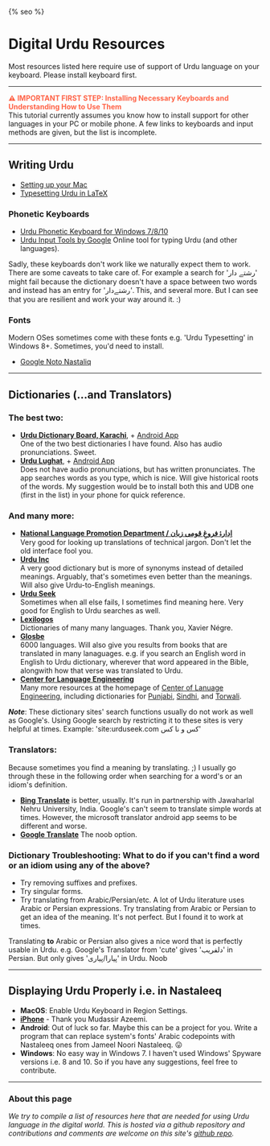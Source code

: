 {% seo %}
# Digital Urdu Resources

Most resources listed here require use of support of Urdu language on your keyboard. Please install keyboard first.

----

<div style="color:Tomato;"><strong>⚠ IMPORTANT FIRST STEP: Installing Necessary Keyboards and Understanding How to Use Them</strong></div>
This tutorial currently assumes you know how to install support for other languages in your PC or mobile phone. A few links to keyboards and input methods are given, but the list is incomplete.

----
## Writing Urdu
- [Setting up your Mac](keyboard_mac.md)
- [Typesetting Urdu in LaTeX](urdu_latex.md)

### Phonetic Keyboards
- [Urdu Phonetic Keyboard for Windows 7/8/10](https://urdu.ca/2)
- [Urdu Input Tools by Google](https://www.google.com/inputtools/try/) Online tool for typing Urdu (and other languages).

Sadly, these keyboards don't work like we naturally expect them to work. There are some caveats to take care of. For example a search for 'رشتے دار' might fail because the dictionary doesn't have a space between two words and instead has an entry for 'رشتےدار'. This, and several more. But I can see that you are resilient and work your way around it. :)

### Fonts

Modern OSes sometimes come with these fonts e.g. 'Urdu Typesetting' in Windows 8+. Sometimes, you'd need to install.
- [Google Noto Nastaliq](https://www.google.com/get/noto/#nastaliq-aran)

----
## Dictionaries (...and Translators)

### The best two:
- [**Urdu Dictionary Board, Karachi**](http://udb.gov.pk/), + [Android App](https://play.google.com/store/apps/details?id=com.udb.urdulughat) <br>
  One of the two best dictionaries I have found. Also has audio pronunciations. Sweet.
- [**Urdu Lughat**](http://urdulughat.info/), + [Android App](https://play.google.com/store/apps/details?id=info.urdulughat) <br>
  Does not have audio pronunciations, but has written pronunciates. The app searches words as you type, which is nice. Will give historical roots of the words. My suggestion would be to install both this and UDB one (first in the list) in your phone for quick reference.
  
### And many more:
- [**National Language Promotion Department / اِدارۂ فروغِ قومی زبان**](http://nlpd.gov.pk/lughat/index.php) <br>
  Very good for looking up translations of technical jargon. Don't let the old interface fool you.
- [**Urdu Inc**](https://www.urduinc.com/) <br>
  A very good dictionary but is more of synonyms instead of detailed meanings. Arguably, that's sometimes even better than the meanings. Will also give Urdu-to-English meanings.
- [**Urdu Seek**](https://urduseek.com/) <br>
  Sometimes when all else fails, I sometimes find meaning here. Very good for English to Urdu searches as well.
- [**Lexilogos**](https://www.lexilogos.com/english/urdu_dictionary.htm) <br> 
  Dictionaries of many many languages. Thank you, Xavier Négre.
- [**Glosbe**](https://en.glosbe.com/) <br>
  6000 languages. Will also give you results from books that are translated in many lanaguages. e.g. if you search an English word in English to Urdu dictionary, wherever that word appeared in the Bible, alongwith how that verse was translated to Urdu.
- [**Center for Language Engineering**](http://oud.cle.org.pk/) <br>
  Many more resources at the homepage of [Center of Lanuage Engineering](https://www.cle.org.pk), including dictionaries for [Punjabi](http://opd.cle.org.pk), [Sindhi](http://sed.cle.org.pk), and [Torwali](http://otd.cle.org.pk/).

***Note***: These dictionary sites' search functions usually do not work as well as Google's. Using Google search by restricting it to these sites is very helpful at times. Example: 'site:urduseek.com کس و نا کس'

### Translators:
Because sometimes you find a meaning by translating. ;) I usually go through these in the following order when searching for a word's or an idiom's definition.
- [**Bing Translate**](https://translate.bing.com) is better, usually. It's run in partnership with Jawaharlal Nehru University, India. Google's can't seem to translate simple words at times. However, the microsoft translator android app seems to be different and worse.
- [**Google Translate**](https://translate.google.com) The noob option.


### Dictionary Troubleshooting: What to do if you can't find a word or an idiom using any of the above?
- Try removing suffixes and prefixes.
- Try singular forms.
- Try translating from Arabic/Persian/etc. A lot of Urdu literature uses Arabic or Persian expressions. Try translating from Arabic or Persian to get an idea of the meaning. It's not perfect. But I found it to work at times. 

Translating **to** Arabic or Persian also gives a nice word that is perfectly usable in Urdu. e.g. Google's Translator from 'cute' gives 'دلفریب' in Persian. But only gives 'پیارا/پیاری' in Urdu. Noob

-------------
## Displaying Urdu Properly i.e. in Nastaleeq

- **MacOS**: Enable Urdu Keyboard in Region Settings. 
- [**iPhone**](https://medium.com/@mazeemi/how-to-enable-nastaleeq-typeface-on-ios-11-946577c7429a) - Thank you Mudassir Azeemi.
- **Android**: Out of luck so far. Maybe this can be a project for you. Write a program that can replace system's fonts' Arabic codepoints with Nastaleeq ones from Jameel Noori Nastaleeq. 😛 
- **Windows**: No easy way in Windows 7. I haven't used Windows' Spyware versions i.e. 8 and 10. So if you have any suggestions, feel free to contribute.

------------------------------
### About this page
*We try to compile a list of resources here that are needed for using Urdu language in the digital world. This is hosted via a github repository and contributions and comments are welcome on this site's [github repo](https://github.com/Delta-Sigma/urdu).*
